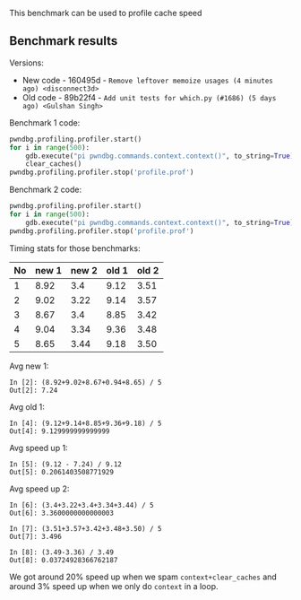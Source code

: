 This benchmark can be used to profile cache speed

## Benchmark results

Versions:
* New code - 160495d - `Remove leftover memoize usages (4 minutes ago) <disconnect3d>`
* Old code - 89b22f4 - `Add unit tests for which.py (#1686) (5 days ago) <Gulshan Singh>`


Benchmark 1 code:
```py
pwndbg.profiling.profiler.start()
for i in range(500):
    gdb.execute("pi pwndbg.commands.context.context()", to_string=True)
    clear_caches()
pwndbg.profiling.profiler.stop('profile.prof')
```

Benchmark 2 code:
```py
pwndbg.profiling.profiler.start()
for i in range(500):
    gdb.execute("pi pwndbg.commands.context.context()", to_string=True)
pwndbg.profiling.profiler.stop('profile.prof')
```

Timing stats for those benchmarks:

| No | new 1 | new 2 | old 1 | old 2 |
|----|-------|-------|-------|-------|
| 1 | 8.92 | 3.4 | 9.12 | 3.51 |
| 2 | 9.02 | 3.22 | 9.14 | 3.57 |
| 3 | 8.67 | 3.4 | 8.85 | 3.42 |
| 4 | 9.04 | 3.34 | 9.36 | 3.48 |
| 5 | 8.65 | 3.44 | 9.18 | 3.50 |

Avg new 1:
```
In [2]: (8.92+9.02+8.67+0.94+8.65) / 5
Out[2]: 7.24
```

Avg old 1:
```
In [4]: (9.12+9.14+8.85+9.36+9.18) / 5
Out[4]: 9.129999999999999
```

Avg speed up 1:
```
In [5]: (9.12 - 7.24) / 9.12
Out[5]: 0.2061403508771929
```

Avg speed up 2:
```
In [6]: (3.4+3.22+3.4+3.34+3.44) / 5
Out[6]: 3.3600000000000003

In [7]: (3.51+3.57+3.42+3.48+3.50) / 5
Out[7]: 3.496

In [8]: (3.49-3.36) / 3.49
Out[8]: 0.03724928366762187
```

We got around 20% speed up when we spam `context+clear_caches` and around 3% speed up when we only do `context` in a loop.

